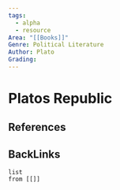 ```yaml
---
tags:
  - alpha
  - resource
Area: "[[Books]]"
Genre: Political Literature
Author: Plato
Grading:
---
```

# Platos Republic



## References



## BackLinks

```dataview
list
from [[]]
```

